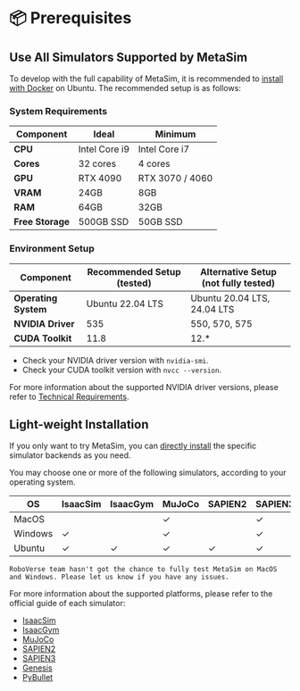 # 📦 Prerequisites

## Use All Simulators Supported by MetaSim

To develop with the full capability of MetaSim, it is recommended to [install with Docker](./docker.md) on Ubuntu. The recommended setup is as follows:

### System Requirements

| Component        | Ideal           | Minimum         |
|------------------|-----------------|-----------------|
| **CPU**          | Intel Core i9   | Intel Core i7   |
| **Cores**        | 32 cores        | 4 cores         |
| **GPU**          | RTX 4090        | RTX 3070 / 4060 |
| **VRAM**         | 24GB            | 8GB             |
| **RAM**          | 64GB            | 32GB            |
| **Free Storage** | 500GB SSD       | 50GB SSD        |

### Environment Setup

| Component           | Recommended Setup (tested) | Alternative Setup (not fully tested) |
|----------------------|----------------------------|----------------------------------|
| **Operating System** | Ubuntu 22.04 LTS          | Ubuntu 20.04 LTS, 24.04 LTS      |
| **NVIDIA Driver**    | 535                       | 550, 570, 575                    |
| **CUDA Toolkit**     | 11.8                      | 12.*                             |

- Check your NVIDIA driver version with `nvidia-smi`.
- Check your CUDA toolkit version with `nvcc --version`.

For more information about the supported NVIDIA driver versions, please refer to [Technical Requirements](https://docs.omniverse.nvidia.com/materials-and-rendering/latest/common/technical-requirements.html).


## Light-weight Installation

If you only want to try MetaSim, you can [directly install](./installation.rst) the specific simulator backends as you need.

You may choose one or more of the following simulators, according to your operating system.

| OS      | IsaacSim | IsaacGym | MuJoCo | SAPIEN2 | SAPIEN3 | Genesis | PyBullet |
|---------|----------|----------|--------|---------|---------|---------|----------|
| MacOS   |          |          | ✓      |         | ✓       | ✓       |          |
| Windows | ✓        |          | ✓      |         | ✓       | ✓       |          |
| Ubuntu  | ✓        | ✓        | ✓      | ✓       | ✓       | ✓       | ✓        |

```{note}
RoboVerse team hasn't got the chance to fully test MetaSim on MacOS and Windows. Please let us know if you have any issues.
```

For more information about the supported platforms, please refer to the official guide of each simulator:
- [IsaacSim](https://isaac-sim.github.io/IsaacLab/main/source/setup/installation/index.html)
- [IsaacGym](https://docs.robotsfan.com/isaacgym/install.html)
- [MuJoCo](https://mujoco.readthedocs.io/en/stable/python.html)
- [SAPIEN2](https://sapien.ucsd.edu/docs/latest/tutorial/basic/installation.html)
- [SAPIEN3](https://maniskill.readthedocs.io/en/latest/user_guide/getting_started/installation.html#system-support)
- [Genesis](https://genesis-world.readthedocs.io/en/latest/user_guide/overview/installation.html)
- [PyBullet](https://github.com/bulletphysics/bullet3)
